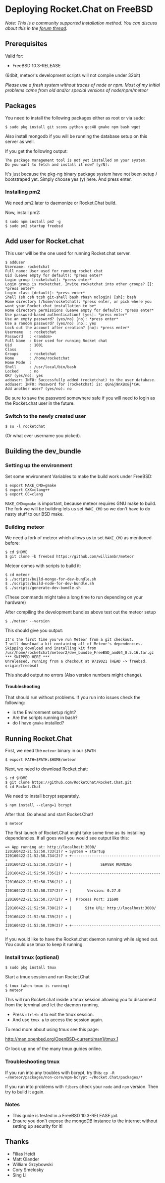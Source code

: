 # Deploying Rocket.Chat on FreeBSD

_Note: This is a community supported installation method. You can discuss about this in the [forum thread](https://forums.rocket.chat/t/freebsd-installation-guide/651)._

## Prerequisites

Valid for:

- FreeBSD 10.3-RELEASE

(64bit, meteor's development scripts will not compile under 32bit)

_Please use a fresh system without traces of node or npm. Most of my initial problems came from old and/or special versions of node/npm/meteor_

## Packages

You need to install the following packages either as root or via sudo:

```
$ sudo pkg install git scons python gcc48 gmake npm bash wget
```

Also install mongodb if you will be running the database setup on this server as well.

If you get the following output:

```
The package management tool is not yet installed on your system.
Do you want to fetch and install it now? [y/N]:
```

It's just because the pkg-ng binary package system have not been setup / bootstraped yet.
Simply choose yes (y) here. And press enter.

### Installing pm2

We need pm2 later to daemonize or Rocket.Chat build.

Now, install pm2:

```
$ sudo npm install pm2 -g
$ sudo pm2 startup freebsd
```

## Add user for Rocket.chat

This user will be the one used for running Rocket.chat server.

```
$ adduser
Username: rocketchat
Full name: User used for running rocket chat
Uid (Leave empty for default): *press enter*
Login group [rocketchat]: *press enter*
Login group is rocketchat. Invite rocketchat into other groups? []: *press enter*
Login class [default]: *press enter*
Shell (sh csh tcsh git-shell bash rbash nologin) [sh]: bash
Home directory [/home/rocketchat]: *press enter, or pick where you want your Rocket.chat installation to be*
Home directory permissions (Leave empty for default): *press enter*
Use password-based authentication? [yes]: *press enter*
Use an empty password? (yes/no) [no]: *press enter*
Use a random password? (yes/no) [no]: yes
Lock out the account after creation? [no]: *press enter*
Username   : rocketchat
Password   : <random>
Full Name  : User used for running Rocket chat
Uid        : 1001
Class      :
Groups     : rocketchat
Home       : /home/rocketchat
Home Mode  :
Shell      : /usr/local/bin/bash
Locked     : no
OK? (yes/no): yes
adduser: INFO: Successfully added (rocketchat) to the user database.
adduser: INFO: Password for (rocketchat) is: qGn&j9nXBx&j*C#u
Add another user? (yes/no): no
```

Be sure to save the password somewhere safe if you will need to login as the Rocket.chat user in the future.

### Switch to the newly created user

```
$ su -l rocketchat
```

(Or what ever username you picked).

## Building the dev_bundle

### Setting up the environment

Set some environment Variables to make the build work under FreeBSD:

```
$ export MAKE_CMD=gmake
$ export CXX=clang++
$ export CC=clang
```

`MAKE_CMD=gmake` is important, because meteor requires GNU make to build. The fork we will be building lets us set `MAKE_CMD` so we don't have to do nasty stuff to our BSD make.

### Building meteor

We need a fork of meteor which allows us to set `MAKE_CMD` as mentioned before:

```
$ cd $HOME
$ git clone -b freebsd https://github.com/williambr/meteor
```

Meteor comes with scripts to build it:

```
$ cd meteor
$ ./scripts/build-mongo-for-dev-bundle.sh
$ ./scripts/build-node-for-dev-bundle.sh
$ ./scripts/generate-dev-bundle.sh
```

(These commands might take a long time to run depending on your hardware)

After compiling the development bundles above test out the meteor setup

```
$ ./meteor --version
```

This should give you output:

```
It's the first time you've run Meteor from a git checkout.
I will download a kit containing all of Meteor's dependencies.
Skipping download and installing kit from /usr/home/rocketchat/meteor2/dev_bundle_FreeBSD_amd64_0.5.16.tar.gz
*** SNIPPED HERE ***
Unreleased, running from a checkout at 9719021 (HEAD -> freebsd, origin/freebsd)
```

This should output no errors (Also version numbers might change).

#### Troubleshooting

That should run without problems. If you run into issues check the following:

- is the Environment setup right?
- Are the scripts running in bash?
- do I have `gmake` installed?

## Running Rocket.Chat

First, we need the `meteor` binary in our `$PATH`

```
$ export PATH=$PATH:$HOME/meteor
```

Next, we need to download Rocket.chat:

```
$ cd $HOME
$ git clone https://github.com/RocketChat/Rocket.Chat.git
$ cd Rocket.Chat
```

We need to install bcrypt separately.

```
$ npm install --clang=1 bcrypt
```

After that: Go ahead and start Rocket.Chat!

```
$ meteor
```

The first launch of Rocket.Chat might take some time as its installing dependencies.
If all goes well you would see output like this:

```
=> App running at: http://localhost:3000/
I20160422-21:52:50.733(2)? ➔ System ➔ startup
I20160422-21:52:50.734(2)? ➔ +----------------------------------------+
I20160422-21:52:50.735(2)? ➔ |             SERVER RUNNING             |
I20160422-21:52:50.735(2)? ➔ +----------------------------------------+
I20160422-21:52:50.736(2)? ➔ |                                        |
I20160422-21:52:50.737(2)? ➔ |       Version: 0.27.0                  |
I20160422-21:52:50.737(2)? ➔ |  Process Port: 21690                   |
I20160422-21:52:50.738(2)? ➔ |      Site URL: http://localhost:3000/  |
I20160422-21:52:50.739(2)? ➔ |                                        |
I20160422-21:52:50.739(2)? ➔ +----------------------------------------+
```

If you would like to have the Rocket.chat daemon running while signed out. You could use tmux to keep it running.

### Install tmux (optional)

```
$ sudo pkg install tmux
```

Start a tmux session and run Rocket.Chat

```
$ tmux (when tmux is running)
$ meteor
```

This will run Rocket.chat inside a tmux session allowing you to disconnect from the terminal and let the daemon running.

- Press `ctrl+b d` to exit the tmux session.
- And use `tmux a` to access the session again.

To read more about using tmux see this page:

<http://man.openbsd.org/OpenBSD-current/man1/tmux.1>

Or look up one of the many tmux guides online.

### Troubleshooting tmux

If you run into any troubles with bcrypt, try this: `cp -R ~/meteor/packages/non-core/npm-bcrypt ~/Rocket.Chat/packages/*`

If you run into problems with `fibers` check your `node` and `npm` version. Then try to build it again.

### Notes

- This guide is tested in a FreeBSD 10.3-RELEASE jail.
- Ensure you don't expose the mongoDB instance to the internet without setting up security for it!

## Thanks

- Filias Heidt
- Matt Olander
- William Grzybowski
- Cory Smelosky
- Sing Li
